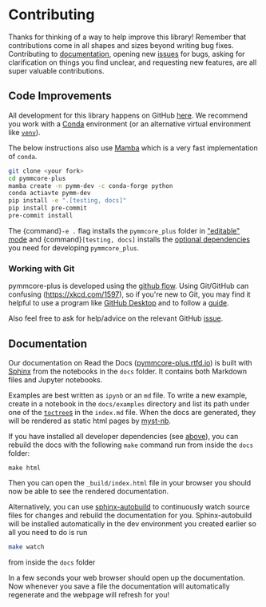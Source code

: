 # Contributing

Thanks for thinking of a way to help improve this library! Remember that contributions come in all shapes and sizes beyond writing bug fixes. Contributing to [documentation](#documentation), opening new [issues](https://github.com/pymmcore-plus/pymmcore-plus/issues) for bugs, asking for clarification on things you find unclear, and requesting new features, are all super valuable contributions.

## Code Improvements

All development for this library happens on GitHub [here](https://github.com/pymmcore-plus/pymmcore-plus). We recommend you work with a [Conda](https://www.anaconda.com/products/individual) environment (or an alternative virtual environment like [`venv`](https://docs.python.org/3/library/venv.html)).

The below instructions also use [Mamba](https://github.com/mamba-org/mamba#the-fast-cross-platform-package-manager) which is a very fast implementation of `conda`.

```bash
git clone <your fork>
cd pymmcore-plus
mamba create -n pymm-dev -c conda-forge python
conda actiavte pymm-dev
pip install -e ".[testing, docs]"
pip install pre-commit
pre-commit install
```

The {command}`-e .` flag installs the `pymmcore_plus` folder in ["editable" mode](https://pip.pypa.io/en/stable/cli/pip_install/#editable-installs) and {command}`[testing, docs]` installs the [optional dependencies](https://setuptools.readthedocs.io/en/latest/userguide/dependency_management.html#optional-dependencies) you need for developing `pymmcore_plus`.


### Working with Git

pymmcore-plus is developed using the [github flow](https://docs.github.com/en/get-started/quickstart/github-flow). Using Git/GitHub can confusing (<https://xkcd.com/1597>), so if you're new to Git, you may find it helpful to use a program like [GitHub Desktop](https://desktop.github.com) and to follow a [guide](https://github.com/firstcontributions/first-contributions#first-contributions).

Also feel free to ask for help/advice on the relevant GitHub [issue](https://github.com/pymmcore-plus/pymmcore-plus/issues).

## Documentation

Our documentation on Read the Docs ([pymmcore-plus.rtfd.io](https://pymmcore-plus.readthedocs.io)) is built with [Sphinx](https://www.sphinx-doc.org) from the notebooks in the `docs` folder. It contains both Markdown files and Jupyter notebooks.

Examples are best written as `ipynb` or an `md` file. To write a new example, create in a notebook in the `docs/examples` directory and list its path under one of the [`toctree`s](https://www.sphinx-doc.org/en/master/usage/restructuredtext/directives.html#directive-toctree) in the `index.md` file. When the docs are generated, they will be rendered as static html pages by [myst-nb](https://myst-nb.readthedocs.io).


If you have installed all developer dependencies (see [above](#contributing)), you can rebuild the docs with the following `make` command run from inside the `docs` folder:

```
make html
```

Then you can open the `_build/index.html` file in your browser you should now be able to see the rendered documentation.

Alternatively, you can use [sphinx-autobuild](https://github.com/executablebooks/sphinx-autobuild) to continuously watch source files for changes and rebuild the documentation for you. Sphinx-autobuild will be installed automatically in the dev environment you created earlier so all you need to do is run

```bash
make watch
```
from inside the `docs` folder

In a few seconds your web browser should open up the documentation. Now whenever you save a file the documentation will automatically regenerate and the webpage will refresh for you!
